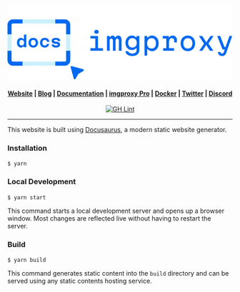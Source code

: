 <p align="center">
  <a href="https://imgproxy.net">
    <picture>
      <source media="(prefers-color-scheme: dark)" srcset="static/img/logo-docs-dark.svg?sanitize=true">
      <source media="(prefers-color-scheme: light)" srcset="static/img/logo-docs-light.svg?sanitize=true">
      <img alt="imgproxy logo" src="static/img/logo-docs-light.svg?sanitize=true">
    </picture>
  </a>
</p>

<h4 align="center">
  <a href="https://imgproxy.net">Website</a> |
  <a href="https://imgproxy.net/blog/">Blog</a> |
  <a href="https://docs.imgproxy.net">Documentation</a> |
  <a href="https://imgproxy.net/#pro">imgproxy Pro</a> |
  <a href="https://github.com/imgproxy/imgproxy/pkgs/container/imgproxy">Docker</a> |
  <a href="https://twitter.com/imgproxy_net">Twitter</a> |
  <a href="https://discord.gg/5GgpXgtC9u">Discord</a>
</h4>

<p align="center">
<a href="https://github.com/imgproxy/imgproxy-docs/actions"><img alt="GH Lint" src="https://img.shields.io/github/actions/workflow/status/imgproxy/imgproxy-docs/lint.yml?branch=master&label=Lint&style=for-the-badge" /></a>
</p>

---

This website is built using [Docusaurus](https://docusaurus.io/), a modern static website generator.

### Installation

```
$ yarn
```

### Local Development

```
$ yarn start
```

This command starts a local development server and opens up a browser window. Most changes are reflected live without having to restart the server.

### Build

```
$ yarn build
```

This command generates static content into the `build` directory and can be served using any static contents hosting service.
